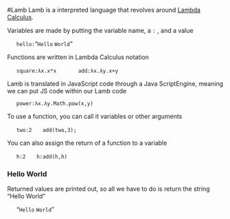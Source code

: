 #Lamb
Lamb is a interpreted language that revolves around [Lambda Calculus].

Variables are made by putting the variable name, a `:` , and a value

`   hello:`“`Hello` `World`”

Functions are written in Lambda Calculus notation

`   square:λx.x*x`
`   `
`   add:λx.λy.x+y`

Lamb is translated in JavaScript code through a Java ScriptEngine, meaning we can put JS code within our Lamb code

`   power:λx.λy.Math.pow(x,y)`

To use a function, you can call it variables or other arguments

`   two:2`
`   add(two,3);`

You can also assign the return of a function to a variable

`   h:2`
`   h:add(h,h)`

### Hello World

Returned values are printed out, so all we have to do is return the string “Hello World”

`   `“`Hello` `World`”

  [Lambda Calculus]: https://en.m.wikipedia.org/wiki/Lambda_calculus
